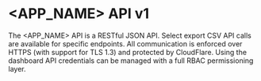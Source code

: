 # <APP_NAME> API v1

The <APP_NAME> API is a RESTful JSON API. Select export CSV API calls are
available for specific endpoints. All communication is enforced over HTTPS (with
support for TLS 1.3) and protected by CloudFlare. Using the dashboard API
credentials can be managed with a full RBAC permissioning layer.
